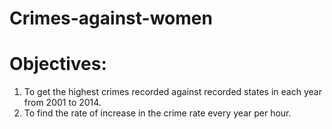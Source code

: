 # Crimes-against-women

# Objectives:
1) To get the highest crimes recorded against recorded states in each year from 2001 to 2014.
2) To find the rate of increase in the crime rate every year per hour.
